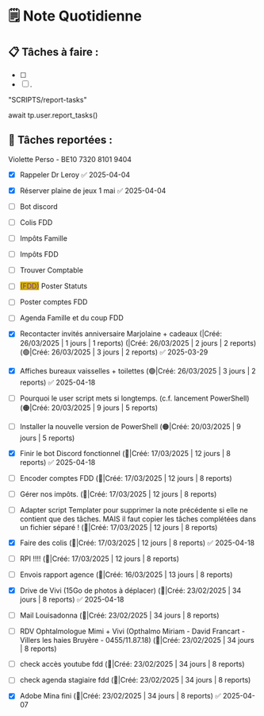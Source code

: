 # 🗒️ Note Quotidienne

## 📋 Tâches à faire :

- [ ] 
- [ ] .

"SCRIPTS/report-tasks"

await tp.user.report_tasks()
## 📌 Tâches reportées :








Violette Perso - BE10 7320 8101 9404

- [x] Rappeler Dr Leroy ✅ 2025-04-04
- [x] Réserver plaine de jeux 1 mai ✅ 2025-04-04

- [ ] Bot discord
- [ ] Colis FDD
- [ ] Impôts Famille
- [ ] Impôts FDD
- [ ] Trouver Comptable
- [ ] <span style="background:#d4b106"><font color="#7030a0">(FDD)</font></span> Poster Statuts
- [ ] Poster comptes FDD
- [ ] Agenda Famille et du coup FDD






- [x] Recontacter invités anniversaire Marjolaine + cadeaux (|Créé: 26/03/2025 | 1 jours | 1 reports) (|Créé: 26/03/2025 | 2 jours | 2 reports) (🟢|Créé: 26/03/2025 | 3 jours | 2 reports) ✅ 2025-03-29
- [x] Affiches bureaux vaisselles + toilettes (🟢|Créé: 26/03/2025 | 3 jours | 2 reports) ✅ 2025-04-18
- [ ] Pourquoi le user script mets si longtemps. (c.f. lancement PowerShell) (🟠|Créé: 20/03/2025 | 9 jours | 5 reports)
- [ ] Installer la nouvelle version de PowerShell (🟠|Créé: 20/03/2025 | 9 jours | 5 reports)
- [x] Finir le bot Discord fonctionnel  (🔴|Créé: 17/03/2025 | 12 jours | 8 reports) ✅ 2025-04-18
- [ ] Encoder comptes FDD  (🔴|Créé: 17/03/2025 | 12 jours | 8 reports)
- [ ] Gérer nos impôts. (🔴|Créé: 17/03/2025 | 12 jours | 8 reports)
- [ ] Adapter script Templater pour supprimer la note précédente si elle ne contient que des tâches. MAIS il faut copier les tâches complétées dans un fichier séparé !   (🔴|Créé: 17/03/2025 | 12 jours | 8 reports)
- [x] Faire des colis  (🔴|Créé: 17/03/2025 | 12 jours | 8 reports) ✅ 2025-04-18
- [ ] RPI !!!! (🔴|Créé: 17/03/2025 | 12 jours | 8 reports)
- [ ] Envois rapport agence  (🔴|Créé: 16/03/2025 | 13 jours | 8 reports)
- [x] Drive de Vivi (15Go de photos à déplacer)  (🔴|Créé: 23/02/2025 | 34 jours | 8 reports) ✅ 2025-04-18
- [ ] Mail Louisadonna  (🔴|Créé: 23/02/2025 | 34 jours | 8 reports)
- [ ] RDV Ophtalmologue Mimi + Vivi (Opthalmo Miriam - David Francart - Villers les haies Bruyère - 0455/11.87.18)  (🔴|Créé: 23/02/2025 | 34 jours | 8 reports)
- [ ] check accès youtube fdd (🔴|Créé: 23/02/2025 | 34 jours | 8 reports)
- [ ] check agenda stagiaire fdd (🔴|Créé: 23/02/2025 | 34 jours | 8 reports)
- [x] Adobe Mina fini (🔴|Créé: 23/02/2025 | 34 jours | 8 reports) ✅ 2025-04-07


